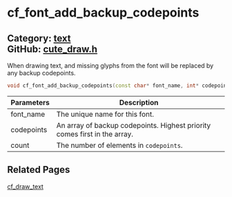 [](../header.md ':include')

# cf_font_add_backup_codepoints

Category: [text](https://github.com/RandyGaul/cute_framework/blob/master/docs/api_reference?id=text)  
GitHub: [cute_draw.h](https://github.com/RandyGaul/cute_framework/blob/master/include/cute_draw.h)  
---

When drawing text, and missing glyphs from the font will be replaced by any backup codepoints.

```cpp
void cf_font_add_backup_codepoints(const char* font_name, int* codepoints, int count);
```

Parameters | Description
--- | ---
font_name | The unique name for this font.
codepoints | An array of backup codepoints. Highest priority comes first in the array.
count | The number of elements in `codepoints`.

## Related Pages

[cf_draw_text](https://github.com/RandyGaul/cute_framework/blob/master/docs/text/cf_draw_text.md)  
